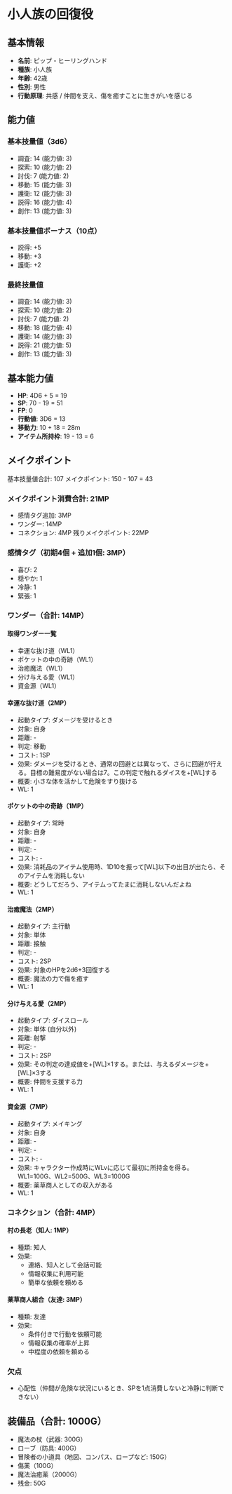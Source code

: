 # 小人族の回復役

## 基本情報
- **名前**: ピップ・ヒーリングハンド
- **種族**: 小人族
- **年齢**: 42歳
- **性別**: 男性
- **行動原理**: 共感 / 仲間を支え、傷を癒すことに生きがいを感じる

## 能力値
### 基本技量値（3d6）
- 調査: 14 (能力値: 3)
- 探索: 10 (能力値: 2)
- 討伐: 7 (能力値: 2)
- 移動: 15 (能力値: 3)
- 護衛: 12 (能力値: 3)
- 説得: 16 (能力値: 4)
- 創作: 13 (能力値: 3)

### 基本技量値ボーナス（10点）
- 説得: +5
- 移動: +3
- 護衛: +2

### 最終技量値
- 調査: 14 (能力値: 3)
- 探索: 10 (能力値: 2)
- 討伐: 7 (能力値: 2)
- 移動: 18 (能力値: 4)
- 護衛: 14 (能力値: 3)
- 説得: 21 (能力値: 5)
- 創作: 13 (能力値: 3)

## 基本能力値
- **HP**: 4D6 + 5 = 19
- **SP**: 70 - 19 = 51
- **FP**: 0
- **行動値**: 3D6 = 13
- **移動力**: 10 + 18 = 28m
- **アイテム所持枠**: 19 - 13 = 6

## メイクポイント
基本技量値合計: 107
メイクポイント: 150 - 107 = 43

### メイクポイント消費合計: 21MP
- 感情タグ追加: 3MP
- ワンダー: 14MP
- コネクション: 4MP
残りメイクポイント: 22MP

### 感情タグ（初期4個 + 追加1個: 3MP）
- 喜び: 2
- 穏やか: 1
- 冷静: 1
- 緊張: 1

### ワンダー（合計: 14MP）

#### 取得ワンダー一覧
- 幸運な抜け道（WL1）
- ポケットの中の奇跡（WL1）
- 治癒魔法（WL1）
- 分け与える愛（WL1）
- 資金源（WL1）

#### 幸運な抜け道（2MP）
- 起動タイプ: ダメージを受けるとき
- 対象: 自身
- 距離: -
- 判定: 移動
- コスト: 1SP
- 効果: ダメージを受けるとき、通常の回避とは異なって、さらに回避が行える。目標の難易度がない場合は7。この判定で触れるダイスを+[WL]する
- 概要: 小さな体を活かして危険をすり抜ける
- WL: 1

#### ポケットの中の奇跡（1MP）
- 起動タイプ: 常時
- 対象: 自身
- 距離: -
- 判定: -
- コスト: -
- 効果: 消耗品のアイテム使用時、1D10を振って[WL]以下の出目が出たら、そのアイテムを消耗しない
- 概要: どうしてだろう、アイテムってたまに消耗しないんだよね
- WL: 1

#### 治癒魔法（2MP）
- 起動タイプ: 主行動
- 対象: 単体
- 距離: 接触
- 判定: -
- コスト: 2SP
- 効果: 対象のHPを2d6+3回復する
- 概要: 魔法の力で傷を癒す
- WL: 1

#### 分け与える愛（2MP）
- 起動タイプ: ダイスロール
- 対象: 単体 (自分以外)
- 距離: 射撃
- 判定: -
- コスト: 2SP
- 効果: その判定の達成値を+[WL]×1する。または、与えるダメージを+[WL]×3する
- 概要: 仲間を支援する力
- WL: 1

#### 資金源（7MP）
- 起動タイプ: メイキング
- 対象: 自身
- 距離: -
- 判定: -
- コスト: -
- 効果: キャラクター作成時にWLvに応じて最初に所持金を得る。WL1=100G、WL2=500G、WL3=1000G
- 概要: 薬草商人としての収入がある
- WL: 1

### コネクション（合計: 4MP）
#### 村の長老（知人: 1MP）
- 種類: 知人
- 効果:
  - 連絡、知人として会話可能
  - 情報収集に利用可能
  - 簡単な依頼を頼める

#### 薬草商人組合（友達: 3MP）
- 種類: 友達
- 効果:
  - 条件付きで行動を依頼可能
  - 情報収集の確率が上昇
  - 中程度の依頼を頼める

### 欠点
- 心配性（仲間が危険な状況にいるとき、SPを1点消費しないと冷静に判断できない）

## 装備品（合計: 1000G）
- 魔法の杖（武器: 300G）
- ローブ（防具: 400G）
- 冒険者の小道具（地図、コンパス、ロープなど: 150G）
- 傷薬（100G）
- 魔法治癒薬（2000G）
- 残金: 50G
